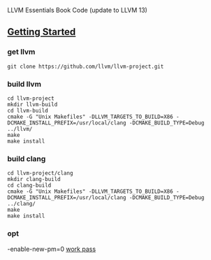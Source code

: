 LLVM Essentials Book Code (update to LLVM 13)

## [Getting Started](https://llvm.org/docs/GettingStarted.html#getting-the-source-code-and-building-llvm)

### get llvm

```
git clone https://github.com/llvm/llvm-project.git
```

### build llvm

```
cd llvm-project
mkdir llvm-build
cd llvm-build
cmake -G "Unix Makefiles" -DLLVM_TARGETS_TO_BUILD=X86 -DCMAKE_INSTALL_PREFIX=/usr/local/clang -DCMAKE_BUILD_TYPE=Debug ../llvm/
make
make install
```

### build clang

```
cd llvm-project/clang
mkdir clang-build
cd clang-build
cmake -G "Unix Makefiles" -DLLVM_TARGETS_TO_BUILD=X86 -DCMAKE_INSTALL_PREFIX=/usr/local/clang -DCMAKE_BUILD_TYPE=Debug ../clang/
make 
make install
```

### opt
-enable-new-pm=0
[work pass](https://zhuanlan.zhihu.com/p/392381317)
